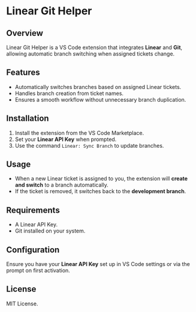 # Linear Git Helper

## Overview
Linear Git Helper is a VS Code extension that integrates **Linear** and **Git**, allowing automatic branch switching when assigned tickets change.

## Features
- Automatically switches branches based on assigned Linear tickets.
- Handles branch creation from ticket names.
- Ensures a smooth workflow without unnecessary branch duplication.

## Installation
1. Install the extension from the VS Code Marketplace.
2. Set your **Linear API Key** when prompted.
3. Use the command `Linear: Sync Branch` to update branches.

## Usage
- When a new Linear ticket is assigned to you, the extension will **create and switch** to a branch automatically.
- If the ticket is removed, it switches back to the **development branch**.

## Requirements
- A Linear API Key.
- Git installed on your system.

## Configuration
Ensure you have your **Linear API Key** set up in VS Code settings or via the prompt on first activation.

## License
MIT License.
